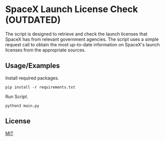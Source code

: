 # SpaceX Launch License Check (OUTDATED)

The script is designed to retrieve and check the launch licenses that SpaceX has from relevant government agencies. The script uses a simple request call to obtain the most up-to-date information on SpaceX's launch licenses from the appropriate sources.



## Usage/Examples

Install required packages.

```
pip install -r requirements.txt
```

Run Script.
```
python3 main.py
```


## License

[MIT](https://choosealicense.com/licenses/mit/)

